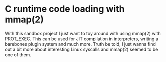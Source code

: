 # C runtime code loading with mmap(2)

With this sandbox project I just want to toy around with using mmap(2) with PROT_EXEC. This can be used for JIT compilation in interpreters, writing a barebones plugin system and much more. Truth be told, I just wanna find out a bit more about interesting Linux syscalls and mmap(2) seemed to be one of them.

